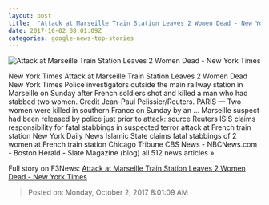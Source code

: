 ```yaml
---
layout: post
title:  "Attack at Marseille Train Station Leaves 2 Women Dead - New York Times"
date: 2017-10-02 08:01:09Z
categories: google-news-top-stories
---
```


![Attack at Marseille Train Station Leaves 2 Women Dead - New York Times](https://static01.nyt.com/images/2017/10/02/world/02france3/02france3-facebookJumbo.jpg)

New York Times Attack at Marseille Train Station Leaves 2 Women Dead New York Times Police investigators outside the main railway station in Marseille on Sunday after French soldiers shot and killed a man who had stabbed two women. Credit Jean-Paul Pelissier/Reuters. PARIS — Two women were killed in southern France on Sunday by an ... Marseille suspect had been released by police just prior to attack: source Reuters ISIS claims responsibility for fatal stabbings in suspected terror attack at French train station New York Daily News Islamic State claims fatal stabbings of 2 women at French train station Chicago Tribune CBS News - NBCNews.com - Boston Herald - Slate Magazine (blog) all 512 news articles »


Full story on F3News: [Attack at Marseille Train Station Leaves 2 Women Dead - New York Times](http://www.f3nws.com/n/4PWd2D)

> Posted on: Monday, October 2, 2017 8:01:09 AM
